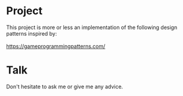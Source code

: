 # Project #
This project is more or less an implementation of the following design patterns inspired by: <br> <br> https://gameprogrammingpatterns.com/

# Talk #
Don't hesitate to ask me or give me any advice.
